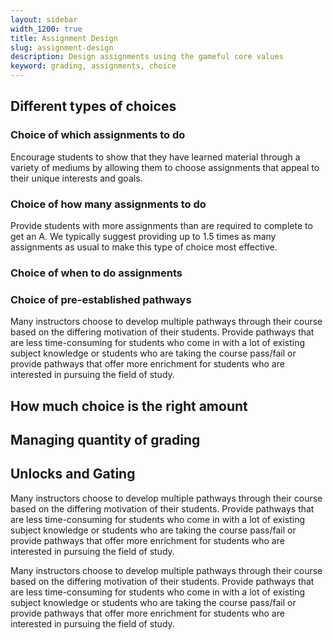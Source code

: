```yaml
---
layout: sidebar
width_1200: true
title: Assignment Design
slug: assignment-design
description: Design assignments using the gameful core values
keyword: grading, assignments, choice
---
```


## Different types of choices

### Choice of which assignments to do
Encourage students to show that they have learned material through a variety of mediums by allowing them to choose assignments that appeal to their unique interests and goals.

### Choice of how many assignments to do
Provide students with more assignments than are required to complete to get an A. We typically suggest providing up to 1.5 times as many assignments as usual to make this type of choice most effective.

### Choice of when to do assignments

### Choice of pre-established pathways
Many instructors choose to develop multiple pathways through their course based on the differing motivation of their students. Provide pathways that are less time-consuming for students who come in with a lot of existing subject knowledge or students who are taking the course pass/fail or provide pathways that offer more enrichment for students who are interested in pursuing the field of study.


## How much choice is the right amount

## Managing quantity of grading

## Unlocks and Gating
Many instructors choose to develop multiple pathways through their course based on the differing motivation of their students. Provide pathways that are less time-consuming for students who come in with a lot of existing subject knowledge or students who are taking the course pass/fail or provide pathways that offer more enrichment for students who are interested in pursuing the field of study.

Many instructors choose to develop multiple pathways through their course based on the differing motivation of their students. Provide pathways that are less time-consuming for students who come in with a lot of existing subject knowledge or students who are taking the course pass/fail or provide pathways that offer more enrichment for students who are interested in pursuing the field of study.
